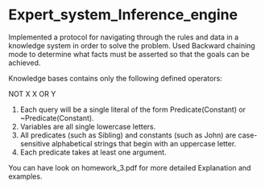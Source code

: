 # Expert_system_Inference_engine

Implemented a protocol for navigating through the rules and data in a knowledge system in order to solve the problem. 
Used Backward chaining mode to determine what facts must be asserted so that the goals can be achieved.

Knowledge bases contains only the following defined operators:

NOT X
X OR Y

1. Each query will be a single literal of the form Predicate(Constant) or ~Predicate(Constant).
2. Variables are all single lowercase letters.
3. All predicates (such as Sibling) and constants (such as John) are case-sensitive alphabetical strings that
begin with an uppercase letter.
4. Each predicate takes at least one argument.

You can have look on homework_3.pdf for more detailed Explanation and examples.
